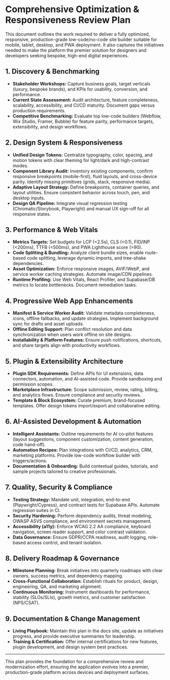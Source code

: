# Comprehensive Optimization & Responsiveness Review Plan

This document outlines the work required to deliver a fully optimized, responsive, production-grade low-code/no-code site builder suitable for mobile, tablet, desktop, and PWA deployment. It also captures the initiatives needed to make the platform the premier solution for designers and developers seeking bespoke, high-end digital experiences.

## 1. Discovery & Benchmarking
- **Stakeholder Workshops:** Capture business goals, target verticals (luxury, bespoke brands), and KPIs for usability, conversion, and performance.
- **Current State Assessment:** Audit architecture, feature completeness, scalability, accessibility, and CI/CD maturity. Document gaps versus production requirements.
- **Competitive Benchmarking:** Evaluate top low-code builders (Webflow, Wix Studio, Framer, Bubble) for feature parity, performance targets, extensibility, and design workflows.

## 2. Design System & Responsiveness
- **Unified Design Tokens:** Centralize typography, color, spacing, and motion tokens with clear theming for light/dark and high-contrast modes.
- **Component Library Audit:** Inventory existing components, confirm responsive breakpoints (mobile-first), fluid layouts, and cross-device parity. Identify missing primitives (grids, stack, responsive media).
- **Adaptive Layout Strategy:** Define breakpoints, container queries, and layout utilities. Ensure consistent behavior across touch, pen, and desktop inputs.
- **Design QA Pipeline:** Integrate visual regression testing (Chromatic/Storybook, Playwright) and manual UX sign-off for all responsive states.

## 3. Performance & Web Vitals
- **Metrics Targets:** Set budgets for LCP (<2.5s), CLS (<0.1), FID/INP (<200ms), TTFB (<500ms), and PWA Lighthouse score (>90).
- **Code Splitting & Bundling:** Analyze client bundle sizes, enable route-based code splitting, leverage dynamic imports, and tree-shake dependencies.
- **Asset Optimization:** Enforce responsive images, AVIF/WebP, and service worker caching strategies. Automate image/CDN pipelines.
- **Runtime Profiling:** Use Web Vitals, React Profiler, and Supabase/DB metrics to locate bottlenecks. Document remediation tasks.

## 4. Progressive Web App Enhancements
- **Manifest & Service Worker Audit:** Validate metadata completeness, icons, offline fallbacks, and update strategies. Implement background sync for drafts and asset uploads.
- **Offline Editing Support:** Plan conflict resolution and data synchronization when users work offline on site designs.
- **Installability & Platform Features:** Ensure push notifications, shortcuts, and share targets align with productivity workflows.

## 5. Plugin & Extensibility Architecture
- **Plugin SDK Requirements:** Define APIs for UI extensions, data connectors, automation, and AI-assisted code. Provide sandboxing and permission scopes.
- **Marketplace Infrastructure:** Scope submission, review, rating, billing, and analytics flows. Ensure compliance and security reviews.
- **Template & Block Ecosystem:** Curate premium, brand-focused templates. Offer design tokens import/export and collaborative editing.

## 6. AI-Assisted Development & Automation
- **Intelligent Assistants:** Outline requirements for AI co-pilot features (layout suggestions, component customization, content generation, code hand-off).
- **Automation Recipes:** Plan integrations with CI/CD, analytics, CRM, marketing platforms. Provide low-code workflow builder with triggers/actions.
- **Documentation & Onboarding:** Build contextual guides, tutorials, and sample projects tailored to creative professionals.

## 7. Quality, Security & Compliance
- **Testing Strategy:** Mandate unit, integration, end-to-end (Playwright/Cypress), and contract tests for Supabase APIs. Automate regression suites in CI.
- **Security Hardening:** Perform dependency audits, threat modeling, OWASP ASVS compliance, and environment secrets management.
- **Accessibility (a11y):** Enforce WCAG 2.2 AA compliance, keyboard navigation, screen reader support, and color contrast validation.
- **Data Governance:** Ensure GDPR/CCPA readiness, audit logging, role-based access control, and tenant isolation.

## 8. Delivery Roadmap & Governance
- **Milestone Planning:** Break initiatives into quarterly roadmaps with clear owners, success metrics, and dependency mapping.
- **Cross-Functional Collaboration:** Establish rituals for product, design, engineering, QA, and marketing alignment.
- **Continuous Monitoring:** Instrument dashboards for performance, stability (SLOs/SLIs), growth metrics, and customer satisfaction (NPS/CSAT).

## 9. Documentation & Change Management
- **Living Playbook:** Maintain this plan in the docs site, update as initiatives progress, and provide executive summaries for leadership.
- **Training & Certification:** Offer internal certifications for new features, plugin development, and design system best practices.

---

This plan provides the foundation for a comprehensive review and modernization effort, ensuring the application evolves into a premier, production-grade platform across devices and deployment surfaces.
